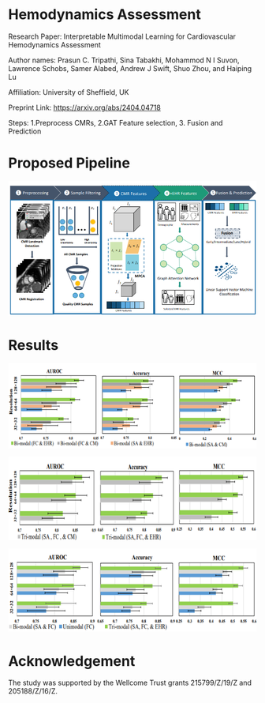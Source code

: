 # Hemodynamics Assessment

Research Paper: Interpretable Multimodal Learning for Cardiovascular Hemodynamics Assessment


Author names: Prasun C. Tripathi, Sina Tabakhi, Mohammod N I Suvon, Lawrence Schobs, Samer Alabed, Andrew J Swift, Shuo Zhou, and Haiping Lu


Affiliation: University of Sheffield, UK

Preprint Link: https://arxiv.org/abs/2404.04718

Steps: 1.Preprocess CMRs, 2.GAT Feature selection, 3. Fusion and Prediction
# Proposed Pipeline
![](images/i2.png)

# Results
![](images/i3.png)

![](images/i4.png)

![](images/i5.png)

# Acknowledgement
The study was supported by the Wellcome Trust grants 215799/Z/19/Z and 205188/Z/16/Z.

